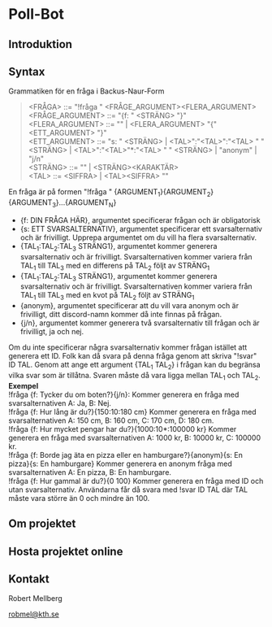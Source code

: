 # Poll-Bot

## Introduktion

## Syntax
Grammatiken för en fråga i Backus-Naur-Form

> \<FRÅGA\> ::= "!fråga " \<FRÅGE_ARGUMENT\>\<FLERA_ARGUMENT\>  
> \<FRÅGE_ARGUMENT\> ::= "{f: " \<STRÄNG\> "}"  
> \<FLERA_ARGUMENT\> ::= "" | \<FLERA_ARGUMENT\> "{" \<ETT_ARGUMENT\> "}"  
> \<ETT_ARGUMENT\> ::= "s: " \<STRÄNG\> | \<TAL\>":"\<TAL\>":"\<TAL\> " " <STRÄNG> | \<TAL\>":"\<TAL\>"*:"\<TAL\> " " \<STRÄNG\> | "anonym" | "j/n"  
> \<STRÄNG\> ::= "" | \<STRÄNG\>\<KARAKTÄR\>  
> \<TAL\> ::= \<SIFFRA\> | \<TAL\>\<SIFFRA\>  ""
>

En fråga är på formen "!fråga " {ARGUMENT<sub>1</sub>}{ARGUMENT<sub>2</sub>}{ARGUMENT<sub>3</sub>}...{ARGUMENT<sub>N</sub>}

- {f: DIN FRÅGA HÄR}, argumentet specificerar frågan och är obligatorisk
- {s: ETT SVARSALTERNATIV}, argumentet specificerar ett svarsalternativ och är frivilligt. Upprepa argumentet om du vill ha flera svarsalternativ.
- {TAL<sub>1</sub>:TAL<sub>2</sub>:TAL<sub>3</sub> STRÄNG1}, argumentet kommer generera svarsalternativ och är frivilligt. Svarsalternativen kommer variera från TAL<sub>1</sub> till TAL<sub>3</sub> med en differens på TAL<sub>2</sub> följt av STRÄNG<sub>1</sub>
- {TAL<sub>1</sub>:TAL<sub>2</sub>:TAL<sub>3</sub> STRÄNG1}, argumentet kommer generera svarsalternativ och är frivilligt. Svarsalternativen kommer variera från TAL<sub>1</sub> till TAL<sub>3</sub> med en kvot på TAL<sub>2</sub> följt av STRÄNG<sub>1</sub>
- {anonym}, argumentet specificerar att du vill vara anonym och är frivilligt, ditt discord-namn kommer då inte finnas på frågan.
- {j/n}, argumentet kommer generera två svarsalternativ till frågan och är frivilligt, ja och nej.

Om du inte specificerar några svarsalternativ kommer frågan istället att generera ett ID. Folk kan då svara på denna fråga genom att skriva "!svar" ID TAL. Genom att ange ett argument {TAL<sub>1</sub> TAL<sub>2</sub>} i frågan kan du begränsa vilka svar som är tillåtna. Svaren måste då vara ligga mellan TAL<sub>1</sub> och TAL<sub>2</sub>.  
**Exempel**  
!fråga {f: Tycker du om boten?}{j/n}: Kommer generera en fråga med svarsalternativen A: Ja, B: Nej.  
!fråga {f: Hur lång är du?}{150:10:180 cm} Kommer generera en fråga med svarsalternativen A: 150 cm, B: 160 cm, C: 170 cm, D: 180 cm.  
!fråga {f: Hur mycket pengar har du?}{1000:10*:100000 kr} Kommer generera en fråga med svarsalternativen A: 1000 kr, B: 10000 kr, C: 100000 kr.  
!fråga {f: Borde jag äta en pizza eller en hamburgare?}{anonym}{s: En pizza}{s: En hamburgare} Kommer generera en anonym fråga med svarsalternativen A: En pizza, B: En hamburgare.  
!fråga {f: Hur gammal är du?}{0 100} Kommer generera en fråga med ID och utan svarsalternativ. Användarna får då svara med !svar ID TAL där TAL måste vara större än 0 och mindre än 100.  

## Om projektet

## Hosta projektet online

## Kontakt
Robert Mellberg

robmel@kth.se
